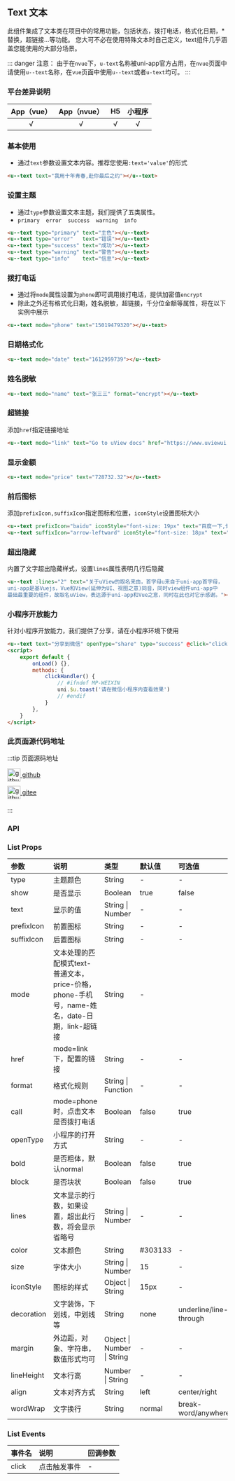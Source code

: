 ## Text 文本 <to-api/>

<demo-model url="/pages/componentsC/text/text"></demo-model>

此组件集成了文本类在项目中的常用功能，包括状态，拨打电话，格式化日期，*替换，超链接...等功能。
您大可不必在使用特殊文本时自己定义，text组件几乎涵盖您能使用的大部分场景。

::: danger 注意：
由于在`nvue`下，`u-text`名称被uni-app官方占用，在`nvue`页面中请使用`u--text`名称，在`vue`页面中使用`u--text`或者`u-text`均可。
:::

### 平台差异说明

|App（vue）|App（nvue）|H5|小程序|
|:-:|:-:|:-:|:-:|
|√|√|√|√|

### 基本使用

- 通过`text`参数设置文本内容。推荐您使用`:text='value'`的形式

```html
<u--text text="我用十年青春,赴你最后之约"></u--text>
```
### 设置主题

- 通过`type`参数设置文本主题，我们提供了五类属性。
- `primary  error  success  warning  info`

```html
<u--text type="primary" text="主色"></u--text>
<u--text type="error"   text="错误"></u--text>
<u--text type="success" text="成功"></u--text>
<u--text type="warning" text="警告"></u--text>
<u--text type="info"    text="信息"></u--text>
```
### 拨打电话

- 通过将`mode`属性设置为`phone`即可调用拨打电话，提供加密值`encrypt`
- 除此之外还有格式化日期，姓名脱敏，超链接，千分位金额等属性，将在以下实例中展示

```html
<u--text mode="phone" text="15019479320"></u--text>
```

### 日期格式化

```html
<u--text mode="date" text="1612959739"></u--text>
```
### 姓名脱敏

```html
<u--text mode="name" text="张三三" format="encrypt"></u--text>
```

### 超链接
添加`href`指定链接地址

```html
<u--text mode="link" text="Go to uView docs" href="https://www.uviewui.com" ></u--text>
```
### 显示金额

```html
<u--text mode="price" text="728732.32"></u--text>
```
### 前后图标
添加`prefixIcon,suffixIcon`指定图标和位置，`iconStyle`设置图标大小
```html
<u--text prefixIcon="baidu" iconStyle="font-size: 19px" text="百度一下,你就知道"></u--text>
<u--text suffixIcon="arrow-leftward" iconStyle="font-size: 18px" text="查看更多"></u--text>
```

### 超出隐藏
内置了文字超出隐藏样式，设置`lines`属性表明几行后隐藏
```html
<u--text :lines="2" text="关于uView的取名来由，首字母u来自于uni-app首字母，
uni-app是基Vuejs，Vue和View(延伸为UI、视图之意)同音，同时view组件uni-app中
最础最重要的组件，故取名uView，表达源于uni-app和Vue之意，同时在此也对它示感谢。"></u--text>
```

### 小程序开放能力
针对小程序开放能力，我们提供了分享，请在小程序环境下使用
```html
<u--text text="分享到微信" openType="share" type="success" @click="clickHandler"></u--text>
<script>
	export default {
		onLoad() {},
		methods: {
			clickHandler() {
				// #ifndef MP-WEIXIN
				uni.$u.toast('请在微信小程序内查看效果')
				// #endif
			}
		},
	}
</script>
```

### 此页面源代码地址

:::tip 页面源码地址
<br/>

<a href="https://github.com/umicro/uView2.0/blob/master/pages/componentsC/text/text.nvue" target="_blank" style="display: flex;align-items: center">
   <img height="30" src="/common/github.svg" title="github" width="30"/>&nbsp;github
</a>

<a href="https://gitee.com/umicro/uView2.0/blob/master/pages/componentsC/text/text.nvue" target="_blank" style="display: flex;align-items: center;margin-top: 10px">
   <img height="30" src="/common/gitee.svg" title="github" width="30"/>&nbsp;gitee
</a>

<br/>
:::

### API

### List Props

| 参数		| 说明																					| 类型									| 默认值		|  可选值				|
|:-			|:-																						|:-										|:-			|:-						|
| type		| 主题颜色																				| String								| -			| -						|
| show		| 是否显示																				| Boolean								| true		| false					|
| text		| 显示的值																				| String &#124; Number					| -			| -						|
| prefixIcon| 前置图标																				| String								| -			| -						|
| suffixIcon| 后置图标																				| String								| -			| -						|
| mode		| 文本处理的匹配模式text-普通文本，price-价格，phone-手机号，name-姓名，date-日期，link-超链接	| String								| -			|						|
| href		| mode=link下，配置的链接																	| String								| -			| -						|
| format	| 格式化规则																				| String &#124; Function				| -			| -						|
| call		| mode=phone时，点击文本是否拨打电话														| Boolean								| false		| true					|
| openType	| 小程序的打开方式													    					| String								| -			| -						|
| bold		| 是否粗体，默认normal																	| Boolean								| false		| true					|
| block		| 是否块状																				| Boolean								| false		| true					|
| lines		| 文本显示的行数，如果设置，超出此行数，将会显示省略号						    				| String &#124; Number					| -			| -						|
| color		| 文本颜色																				| String								| #303133	| -						|
| size		| 字体大小																				| String &#124; Number					| 15		| -						|
| iconStyle	| 图标的样式																				| Object &#124; String					| 15px		| -						|
| decoration| 文字装饰，下划线，中划线等																| String								| none		| underline/line-through|
| margin	| 外边距，对象、字符串，数值形式均可												    		| Object &#124; Number &#124; String	| -			| -						|
| lineHeight| 文本行高																				| Number &#124; String					| -			| -						|
| align		| 文本对齐方式																			| String								| left		| center/right			|
| wordWrap	| 文字换行																				| String								| normal	| break-word/anywhere	|


### List Events

|事件名	|说明			|回调参数	|
|:-		|:-				|:-			|
| click	| 点击触发事件	| -			|

